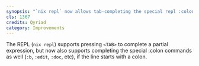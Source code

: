 ```yaml
---
synopsis: "`nix repl` now allows tab-completing the special repl :colon commands"
cls: 1367
credits: Qyriad
category: Improvements
---
```


The REPL (`nix repl`) supports pressing `<TAB>` to complete a partial expression, but now also supports completing the special :colon commands as well (`:b`, `:edit`, `:doc`, etc), if the line starts with a colon.
